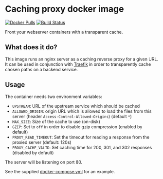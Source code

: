 # Caching proxy docker image

[![Docker Pulls](https://img.shields.io/docker/pulls/decentralize/caching-proxy.svg)](https://hub.docker.com/r/decentralize/caching-proxy)
[![Build Status](https://ci.strahlungsfrei.de/api/badges/djmaze/docker-caching-proxy/status.svg)](https://ci.strahlungsfrei.de/djmaze/docker-caching-proxy)

Front your webserver containers with a transparent cache.

## What does it do?

This image runs an nginx server as a caching reverse proxy for a given URL. It can be used in conjunction with [Traefik](https://github.com/containous/traefik) in order to transparently cache chosen paths on a backend service.

## Usage

The container needs two environment variables:

* `UPSTREAM`: URL of the upstream service which should be cached
* `ALLOWED_ORIGIN`: origin URL which is allowed to load the files from this server (header `Access-Control-Allowed-Origins`) (default `*`)
* `MAX_SIZE`: Size of the cache to use (on-disk)
* `GZIP`: Set to `off` in order to disable gzip compression (enabled by default)
* `PROXY_READ_TIMEOUT`: Set the timeout for reading a response from the proxied server (default: 120s)
* `PROXY_CACHE_VALID`: Set caching time for 200, 301, and 302 responses (disabled by default)

The server will be listening on port 80.

See the supplied [docker-compose.yml](docker-compose.yml) for an example.
